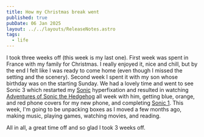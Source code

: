 ```yaml
---
title: How my Christmas break went
published: true
pubDate: 06 Jan 2025
layout: ../../layouts/ReleaseNotes.astro
tags:
  - life
---
```

I took three weeks off (this week is my last one). First week was spent in France with my family for Christmas. I really enjoyed it, nice and chill, but by the end I felt like I was ready to come home (even though I missed the setting and the scenery). Second week I spent it with my son whose birthday was on the starting Sunday. We had a lovely time and went to see Sonic 3 which restarted my [Sonic](/jardim/sonic-the-hedgehog/) hyperfixation and resulted in watching [Adventures of Sonic the Hedgehog](https://en.wikipedia.org/wiki/Adventures_of_Sonic_the_Hedgehog) all week with him, getting blue, orange, and red phone covers for my new phone, and completing [Sonic 1](https://en.wikipedia.org/wiki/Sonic_the_Hedgehog_(1991_video_game)). This week, I'm going to be unpacking boxes as I moved a few months ago, making music, playing games, watching movies, and reading.

All in all, a great time off and so glad I took 3 weeks off.